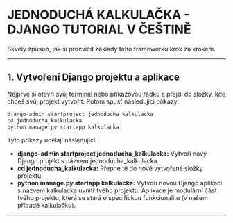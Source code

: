 # JEDNODUCHÁ KALKULAČKA - DJANGO TUTORIAL V ČEŠTINĚ

Skvělý způsob, jak si procvičit základy toho frameworku krok za krokem.

---

## 1. Vytvoření Django projektu a aplikace
Nejprve si otevři svůj terminál nebo příkazovou řádku a přejdi do složky, kde chceš svůj projekt vytvořit. 
Potom spusť následující příkazy:
```bash
django-admin startproject jednoducha_kalkulacka
cd jednoducha_kalkulacka
python manage.py startapp kalkulacka
```

Tyto příkazy udělají následující:

- **django-admin startproject jednoducha_kalkulacka:** Vytvoří nový Django projekt s názvem jednoducha_kalkulacka.
- **cd jednoducha_kalkulacka:** Přepne tě do nově vytvořené složky projektu.
- **python manage.py startapp kalkulacka:** Vytvoří novou Django aplikaci s názvem kalkulacka uvnitř tvého projektu. Aplikace je modulární část tvého projektu, která se stará o specifickou funkcionalitu (v našem případě kalkulačku).

---
